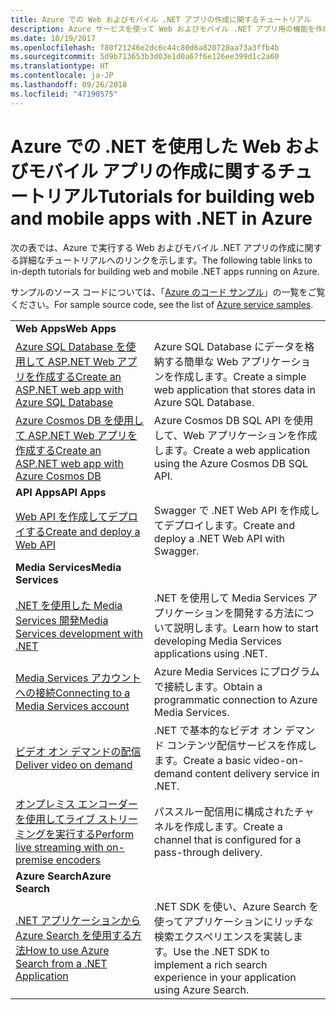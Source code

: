 ```yaml
---
title: Azure での Web およびモバイル .NET アプリの作成に関するチュートリアル
description: Azure サービスを使って Web およびモバイル .NET アプリ用の機能を作成して追加する方法についてのチュートリアルです。
ms.date: 10/19/2017
ms.openlocfilehash: f80f21246e2dc6c44c80d6a820720aa73a3ffb4b
ms.sourcegitcommit: 5d9b713653b3d03e1d0a67f6e126ee399d1c2a60
ms.translationtype: HT
ms.contentlocale: ja-JP
ms.lasthandoff: 09/26/2018
ms.locfileid: "47190575"
---
```

# <a name="tutorials-for-building-web-and-mobile-apps-with-net-in-azure"></a><span data-ttu-id="1c0b3-103">Azure での .NET を使用した Web およびモバイル アプリの作成に関するチュートリアル</span><span class="sxs-lookup"><span data-stu-id="1c0b3-103">Tutorials for building web and mobile apps with .NET in Azure</span></span>

<span data-ttu-id="1c0b3-104">次の表では、Azure で実行する Web およびモバイル .NET アプリの作成に関する詳細なチュートリアルへのリンクを示します。</span><span class="sxs-lookup"><span data-stu-id="1c0b3-104">The following table links to in-depth tutorials for building web and mobile .NET apps running on Azure.</span></span>

<span data-ttu-id="1c0b3-105">サンプルのソース コードについては、「[Azure のコード サンプル](https://azure.microsoft.com/resources/samples/?platform=dotnet)」の一覧をご覧ください。</span><span class="sxs-lookup"><span data-stu-id="1c0b3-105">For sample source code, see the list of [Azure service samples](https://azure.microsoft.com/resources/samples/?platform=dotnet).</span></span>

| | |
|---|---|
| <span data-ttu-id="1c0b3-106">**Web Apps**</span><span class="sxs-lookup"><span data-stu-id="1c0b3-106">**Web Apps**</span></span>||
| <span data-ttu-id="1c0b3-107">[Azure SQL Database を使用して ASP.NET Web アプリを作成する][1]</span><span class="sxs-lookup"><span data-stu-id="1c0b3-107">[Create an ASP.NET web app with Azure SQL Database][1]</span></span> | <span data-ttu-id="1c0b3-108">Azure SQL Database にデータを格納する簡単な Web アプリケーションを作成します。</span><span class="sxs-lookup"><span data-stu-id="1c0b3-108">Create a simple web application that stores data in Azure SQL Database.</span></span> | 
| <span data-ttu-id="1c0b3-109">[Azure Cosmos DB を使用して ASP.NET Web アプリを作成する][2]</span><span class="sxs-lookup"><span data-stu-id="1c0b3-109">[Create an ASP.NET web app with Azure Cosmos DB][2]</span></span> | <span data-ttu-id="1c0b3-110">Azure Cosmos DB SQL API を使用して、Web アプリケーションを作成します。</span><span class="sxs-lookup"><span data-stu-id="1c0b3-110">Create a web application using the Azure Cosmos DB SQL API.</span></span> | 
| <span data-ttu-id="1c0b3-111">**API Apps**</span><span class="sxs-lookup"><span data-stu-id="1c0b3-111">**API Apps**</span></span>||
| <span data-ttu-id="1c0b3-112">[Web API を作成してデプロイする][3]</span><span class="sxs-lookup"><span data-stu-id="1c0b3-112">[Create and deploy a Web API][3]</span></span> | <span data-ttu-id="1c0b3-113">Swagger で .NET Web API を作成してデプロイします。</span><span class="sxs-lookup"><span data-stu-id="1c0b3-113">Create and deploy a .NET Web API with Swagger.</span></span> | 
| <span data-ttu-id="1c0b3-114">**Media Services**</span><span class="sxs-lookup"><span data-stu-id="1c0b3-114">**Media Services**</span></span> | |
| <span data-ttu-id="1c0b3-115">[.NET を使用した Media Services 開発][6]</span><span class="sxs-lookup"><span data-stu-id="1c0b3-115">[Media Services development with .NET][6]</span></span> | <span data-ttu-id="1c0b3-116">.NET を使用して Media Services アプリケーションを開発する方法について説明します。</span><span class="sxs-lookup"><span data-stu-id="1c0b3-116">Learn how to start developing Media Services applications using .NET.</span></span> |
| <span data-ttu-id="1c0b3-117">[Media Services アカウントへの接続][7]</span><span class="sxs-lookup"><span data-stu-id="1c0b3-117">[Connecting to a Media Services account][7]</span></span> | <span data-ttu-id="1c0b3-118">Azure Media Services にプログラムで接続します。</span><span class="sxs-lookup"><span data-stu-id="1c0b3-118">Obtain a programmatic connection to  Azure Media Services.</span></span> |
| <span data-ttu-id="1c0b3-119">[ビデオ オン デマンドの配信][4]</span><span class="sxs-lookup"><span data-stu-id="1c0b3-119">[Deliver video on demand][4]</span></span> | <span data-ttu-id="1c0b3-120">.NET で基本的なビデオ オン デマンド コンテンツ配信サービスを作成します。</span><span class="sxs-lookup"><span data-stu-id="1c0b3-120">Create a basic video-on-demand content delivery service in .NET.</span></span> | 
| <span data-ttu-id="1c0b3-121">[オンプレミス エンコーダーを使用してライブ ストリーミングを実行する][8]</span><span class="sxs-lookup"><span data-stu-id="1c0b3-121">[Perform live streaming with on-premise encoders ][8]</span></span> | <span data-ttu-id="1c0b3-122">パススルー配信用に構成されたチャネルを作成します。</span><span class="sxs-lookup"><span data-stu-id="1c0b3-122">Create a channel that is configured for a pass-through delivery.</span></span> |
| <span data-ttu-id="1c0b3-123">**Azure Search**</span><span class="sxs-lookup"><span data-stu-id="1c0b3-123">**Azure Search**</span></span>||
| <span data-ttu-id="1c0b3-124">[.NET アプリケーションから Azure Search を使用する方法][5]</span><span class="sxs-lookup"><span data-stu-id="1c0b3-124">[How to use Azure Search from a .NET Application][5]</span></span> | <span data-ttu-id="1c0b3-125">.NET SDK を使い、Azure Search を使ってアプリケーションにリッチな検索エクスペリエンスを実装します。</span><span class="sxs-lookup"><span data-stu-id="1c0b3-125">Use the .NET SDK to implement a rich search experience in your application using Azure Search.</span></span> | 



[1]: /azure/app-service-web/app-service-web-tutorial-dotnet-sqldatabase
[2]: /azure/cosmos-db/sql-api-dotnet-application
[3]: /azure/app-service-api/app-service-api-dotnet-get-started
[4]: /azure/media-services/media-services-dotnet-get-started
[5]: /azure/search/search-howto-dotnet-sdk
[6]: /azure/media-services/media-services-dotnet-how-to-use
[7]: /azure/media-services/media-services-dotnet-connect-programmatically
[8]: /azure/media-services/media-services-dotnet-live-encode-with-onpremises-encoders
